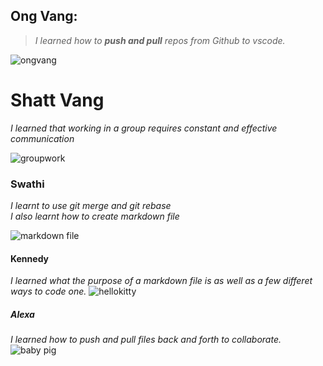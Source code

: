 
## Ong Vang:  
>_I learned how to **push and pull** repos from Github to vscode._ 

![ongvang](https://media.istockphoto.com/id/1154370446/photo/funny-raccoon-in-green-sunglasses-showing-a-rock-gesture-isolated-on-white-background.jpg?s=612x612&w=0&k=20&c=kkZiaB9Q-GbY5gjf6WWURzEpLzNrpjZp_tn09GB21bI=)

# Shatt Vang
_I learned that working in a group requires constant and effective communication_

![groupwork](https://i0.wp.com/educationalresearchtechniques.com/wp-content/uploads/2015/05/12.jpg?fit=300%2C300&ssl=1)

### Swathi  

_I learnt to use git merge and git rebase_  
_I also learnt how to create markdown file_  

![markdown file](https://download.logo.wine/logo/Markdown/Markdown-Logo.wine.png)

#### Kennedy
_I learned what the purpose of a markdown file is as well as a few differet ways to code one._
![hellokitty](https://i.pinimg.com/736x/7b/eb/4c/7beb4cf8a4014dfacc16f3b408db7f6d.jpg)

##### Alexa
_I learned how to push and pull files back and forth to collaborate._
![baby pig](https://b1157417.smushcdn.com/1157417/wp-content/uploads/pig-eating-watermelon-piglet-close-up-outdoors-on-farm-e1552518640778-825x623.jpg?lossy=1&strip=1&webp=0) 